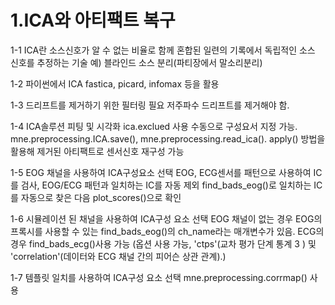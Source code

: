 # 1.ICA와 아티팩트 복구
  1-1 ICA란
    소스신호가 알 수 없는 비율로 함께 혼합된 일련의 기록에서 독립적인 소스 신호를 추정하는 기술 예) 블라인드 소스 분리(파티장에서 말소리분리)
   
  1-2 파이썬에서 ICA
   fastica, picard, infomax 등을 활용
   
  1-3 드리프트를 제거하기 위한 필터링 필요
   저주파수 드리프트를 제거해야 함. 
   
  1-4 ICA솔루션 피팅 및 시각화
   ica.exclued 사용 수동으로 구성요서 지정 가능.  mne.preprocessing.ICA.save(), mne.preprocessing.read_ica().
   apply() 방법을 활용해 제거된 아티팩트로 센서신호 재구성 가능
   
  1-5 EOG 채널을 사용하여 ICA구성요소 선택
   EOG, ECG센서를 패턴으로 사용하여 IC를 검사, EOG/ECG 패턴과 일치하는 IC를 자동 제외
    find_bads_eog()로 일치하는 IC를 자동으로 찾은 다음  plot_scores()으로 확인 
    
  1-6 시뮬레이션 된 채널을 사용하여 ICA구성 요소 선택
   EOG 채널이 없는 경우 EOG의 프록시를 사용할 수 있는  find_bads_eog()의 ch_name라는 매개변수가 있음.
   ECG의 경우  find_bads_ecg()사용 가능 (옵션 사용 가능, 'ctps'(교차 평가 단계 통계 3 ) 및 'correlation'(데이터와 ECG 채널 간의 피어슨 상관 관계).)
   
  1-7 템플릿 일치를 사용하여 ICA구성 요소 선택
   mne.preprocessing.corrmap() 사용 
